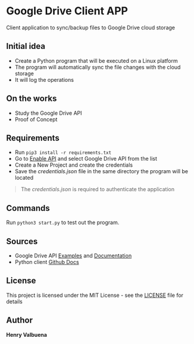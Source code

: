 # Google Drive Client APP
Client application to sync/backup files to Google Drive cloud storage

## Initial idea
- Create a Python program that will be executed on a Linux platform
- The program will automatically sync the file changes with the cloud storage
- It will log the operations

## On the works
- Study the Google Drive API
- Proof of Concept

## Requirements

- Run `pip3 install -r requirements.txt`
- Go to [Enable API](https://console.developers.google.com/apis) and select Google Drive API from the list
- Create a New Project and create the credentials
- Save the *credentials.json* file in the same directory the program will be located

> The *credentials.json* is required to authenticate the application

## Commands

Run `python3 start.py` to test out the program.

## Sources
- Google Drive API [Examples](https://developers.google.com/drive/api/v3/manage-uploads) and [Documentation](https://developers.google.com/drive/api/v3/reference/files/create)
- Python client [Github Docs](https://github.com/googleapis/google-api-python-client/tree/master/docs)


## License
This project is licensed under the MIT License - see the [LICENSE](LICENSE) file for details

## Author
**Henry Valbuena**